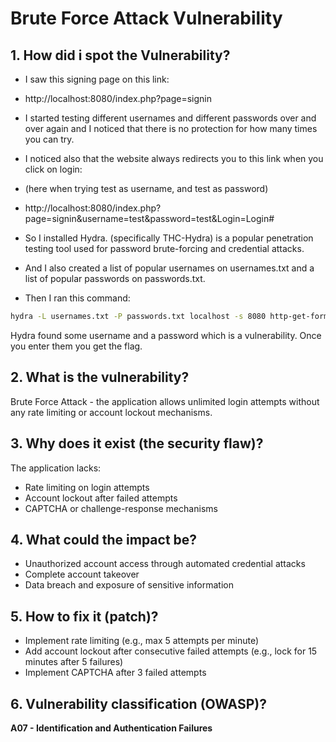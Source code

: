 # Brute Force Attack Vulnerability

## 1. How did i spot the Vulnerability?

- I saw this signing page on this link:

-  http://localhost:8080/index.php?page=signin

- I started testing different usernames and different passwords over and over again and I noticed that there is no protection for how many times you can try.

- I noticed also that the website always redirects you to this link when you click on login:

- (here when trying test as username, and test as password)

- http://localhost:8080/index.php?page=signin&username=test&password=test&Login=Login#

- So I installed Hydra. (specifically THC-Hydra) is a popular penetration testing tool used for password brute-forcing and credential attacks.

- And I also created a list of popular usernames on usernames.txt and a list of popular passwords on passwords.txt.

- Then I ran this command:

```bash
hydra -L usernames.txt -P passwords.txt localhost -s 8080 http-get-form "/index.php:page=signin&username=^USER^&password=^PASS^&Login=Login:F=images/WrongAnswer.gif"
```

Hydra found some username and a password which is a vulnerability. Once you enter them you get the flag.

## 2. What is the vulnerability?

Brute Force Attack - the application allows unlimited login attempts without any rate limiting or account lockout mechanisms.

## 3. Why does it exist (the security flaw)?

The application lacks:
- Rate limiting on login attempts
- Account lockout after failed attempts
- CAPTCHA or challenge-response mechanisms


## 4. What could the impact be?

- Unauthorized account access through automated credential attacks
- Complete account takeover
- Data breach and exposure of sensitive information


## 5. How to fix it (patch)?

- Implement rate limiting (e.g., max 5 attempts per minute)
- Add account lockout after consecutive failed attempts (e.g., lock for 15 minutes after 5 failures)
- Implement CAPTCHA after 3 failed attempts

## 6. Vulnerability classification (OWASP)?

**A07 - Identification and Authentication Failures**
